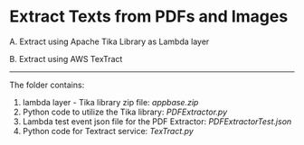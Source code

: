 # Extract Texts from PDFs and Images


A. Extract using Apache Tika Library as Lambda layer

B. Extract using AWS TexTract

---

The folder contains:

1. lambda layer - Tika library zip file: *appbase.zip*
2. Python code to utilize the Tika library: *PDFExtractor.py*
3. Lambda test event json file for the PDF Extractor: *PDFExtractorTest.json*
4. Python code for Textract service: *TexTract.py*
